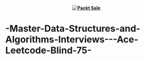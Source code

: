 
<b><p align='center'>[![Packt Sale](https://static.packt-cdn.com/assets/images/packt+events/Improve_UX.png)](https://packt.link/algotradingpython)</p></b> 

# -Master-Data-Structures-and-Algorithms-Interviews---Ace-Leetcode-Blind-75-